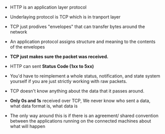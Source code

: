 - HTTP is an application layer protocol
- Underlaying protocol is TCP which is in tranport layer
- TCP just prodives "envelopes" that can transfer bytes around the network
- An application protocol assigns structure and meaning to the contents of the envelopes
- **TCP just makes sure the packet was received.** 

- HTTP can sent **Status Code (1xx to 5xx)** 
- You'd have to reimplement a whole status, notification, and state system yourself if you are just strictly working with raw packets.

- TCP doesn't know anything about the data that it passes around. 
- **Only 0s and 1s** received over TCP, We never know who sent a data, what data format is, what data is
- The only way around this is if there is an agreement/ shared convention between the applications running on the connected machines about what will happen
